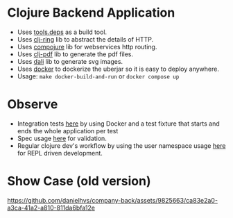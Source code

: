 Clojure Backend Application
===========
  - Uses [tools.deps](https://clojure.org/guides/deps_and_cli) as a build tool.
  - Uses [clj-ring](https://github.com/ring-clojure/ring) lib to abstract the details of HTTP.
  - Uses [compojure](https://github.com/weavejester/compojure) lib for webservices http routing.
  - Uses [clj-pdf](https://github.com/clj-pdf/clj-pdf) lib to generate the pdf files.
  - Uses [dali](https://github.com/stathissideris/dali) lib to generate svg images.
  - Uses [docker](https://www.docker.com/) to dockerize the uberjar so it is easy to deploy anywhere.
  - Usage: `make docker-build-and-run` or `docker compose up`

Observe
===========
  - Integration tests [here](https://github.com/danielhvs/company-back/blob/main/test/company_back/core_test.clj#L17) by using Docker and a test fixture that starts and ends the whole application per test
  - Spec usage [here](https://github.com/danielhvs/company-back/blob/main/src/company_back/core.clj#L36) for validation.
  - Regular clojure dev's workflow by using the user namespace usage [here](https://github.com/danielhvs/company-back/blob/main/dev/user.clj#L26) for REPL driven development.

Show Case (old version)
===========
https://github.com/danielhvs/company-back/assets/9825663/ca83e2a0-a3ca-41a2-a810-811da6bfa12e

